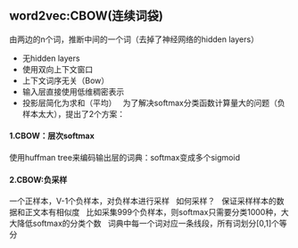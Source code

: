 ## word2vec:CBOW(连续词袋)  
由两边的n个词，推断中间的一个词（去掉了神经网络的hidden layers）  
* 无hidden layers
* 使用双向上下文窗口
* 上下文词序无关（Bow）
* 输入层直接使用低维稠密表示
* 投影层简化为求和（平均）  
为了解决softmax分类函数计算量大的问题（负样本太大），提出了2个方案：  
#### 1.CBOW：层次softmax  
使用huffman tree来编码输出层的词典：softmax变成多个sigmoid  
#### 2.CBOW:负采样  
一个正样本，V-1个负样本，对负样本进行采样  
如何采样？  
保证采样样本的数据和正文本有相似度  
比如采集999个负样本，则softmax只需要分类1000种，大大降低softmax的分类个数  
词典中每一个词对应一条线段，所有词划分[0,1]个等分
